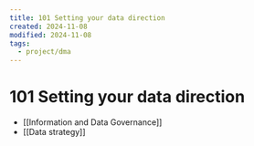 ```yaml
---
title: 101 Setting your data direction
created: 2024-11-08
modified: 2024-11-08
tags:
  - project/dma
---
```

# 101 Setting your data direction
- [[Information and Data Governance]]
- [[Data strategy]]